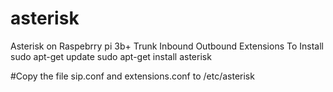 # asterisk
Asterisk on Raspebrry pi 3b+ Trunk Inbound Outbound Extensions
To Install
sudo apt-get update
sudo apt-get install asterisk


#Copy the file sip.conf and extensions.conf to /etc/asterisk

